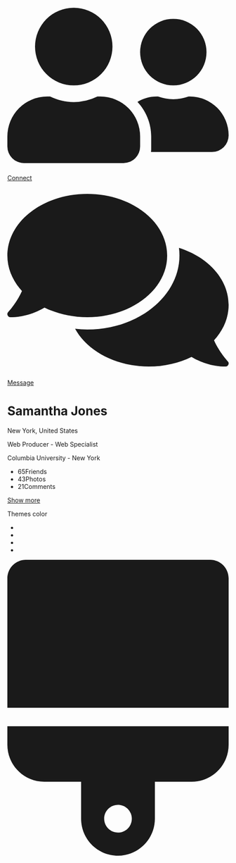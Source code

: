 <div class="profile-page">
  <div class="content">
    <div class="content__cover">
      <div class="content__avatar"></div>
      <div class="content__bull"><span></span><span></span><span></span><span></span><span></span>
      </div>
    </div>
    <div class="content__actions"><a href="#">
        <svg xmlns="http://www.w3.org/2000/svg" viewBox="0 0 640 512">
          <path fill="currentColor" d="M192 256A112 112 0 1 0 80 144a111.94 111.94 0 0 0 112 112zm76.8 32h-8.3a157.53 157.53 0 0 1-68.5 16c-24.6 0-47.6-6-68.5-16h-8.3A115.23 115.23 0 0 0 0 403.2V432a48 48 0 0 0 48 48h288a48 48 0 0 0 48-48v-28.8A115.23 115.23 0 0 0 268.8 288z"></path>
          <path fill="currentColor" d="M480 256a96 96 0 1 0-96-96 96 96 0 0 0 96 96zm48 32h-3.8c-13.9 4.8-28.6 8-44.2 8s-30.3-3.2-44.2-8H432c-20.4 0-39.2 5.9-55.7 15.4 24.4 26.3 39.7 61.2 39.7 99.8v38.4c0 2.2-.5 4.3-.6 6.4H592a48 48 0 0 0 48-48 111.94 111.94 0 0 0-112-112z"></path>
        </svg><span>Connect</span></a><a href="#">
        <svg xmlns="http://www.w3.org/2000/svg" viewBox="0 0 576 512">
          <path fill="currentColor" d="M208 352c-41 0-79.1-9.3-111.3-25-21.8 12.7-52.1 25-88.7 25a7.83 7.83 0 0 1-7.3-4.8 8 8 0 0 1 1.5-8.7c.3-.3 22.4-24.3 35.8-54.5-23.9-26.1-38-57.7-38-92C0 103.6 93.1 32 208 32s208 71.6 208 160-93.1 160-208 160z"></path>
          <path fill="currentColor" d="M576 320c0 34.3-14.1 66-38 92 13.4 30.3 35.5 54.2 35.8 54.5a8 8 0 0 1 1.5 8.7 7.88 7.88 0 0 1-7.3 4.8c-36.6 0-66.9-12.3-88.7-25-32.2 15.8-70.3 25-111.3 25-86.2 0-160.2-40.4-191.7-97.9A299.82 299.82 0 0 0 208 384c132.3 0 240-86.1 240-192a148.61 148.61 0 0 0-1.3-20.1C522.5 195.8 576 253.1 576 320z"></path>
        </svg><span>Message</span></a></div>
    <div class="content__title">
      <h1>Samantha Jones</h1><span>New York, United States</span>
    </div>
    <div class="content__description">
      <p>Web Producer - Web Specialist</p>
      <p>Columbia University - New York</p>
    </div>
    <ul class="content__list">
      <li><span>65</span>Friends</li>
      <li><span>43</span>Photos</li>
      <li><span>21</span>Comments</li>
    </ul>
    <div class="content__button"><a class="button" href="#">
        <div class="button__border"></div>
        <div class="button__bg"></div>
        <p class="button__text">Show more</p></a></div>
  </div>
  <div class="bg">
    <div><span></span><span></span><span></span><span></span><span></span><span></span><span></span>
    </div>
  </div>
  <div class="theme-switcher-wrapper" id="theme-switcher-wrapper"><span>Themes color</span>
    <ul>
      <li><em class="is-active" data-theme="orange"></em></li>
      <li><em data-theme="green"></em></li>
      <li><em data-theme="purple"></em></li>
      <li><em data-theme="blue"></em></li>
    </ul>
  </div>
  <div class="theme-switcher-button" id="theme-switcher-button">
    <svg xmlns="http://www.w3.org/2000/svg" viewBox="0 0 384 512">
      <path fill="currentColor" d="M352 0H32C14.33 0 0 14.33 0 32v224h384V32c0-17.67-14.33-32-32-32zM0 320c0 35.35 28.66 64 64 64h64v64c0 35.35 28.66 64 64 64s64-28.65 64-64v-64h64c35.34 0 64-28.65 64-64v-32H0v32zm192 104c13.25 0 24 10.74 24 24 0 13.25-10.75 24-24 24s-24-10.75-24-24c0-13.26 10.75-24 24-24z"></path>
    </svg>
  </div>
</div>
